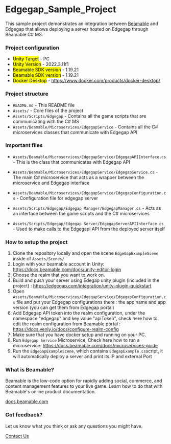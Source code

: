 # **Edgegap_Sample_Project**
This sample project demonstrates an integration between [Beamable](https://beamable.com/) and Edgegap that allows deploying a server hosted on Edgegap through Beamable C# MS.

### **Project configuration**

- <mark>Unity Target</mark> - PC
- <mark>Unity Version</mark> - 2022.3.11f1
- <mark>Beamable SDK version</mark> - 1.19.21
- <mark>Beamable SDK version</mark> - 1.19.21
- <mark>Docker Desktop</mark> - https://www.docker.com/products/docker-desktop/
  
### **Project structure**

 - `README.md` - This README file
 - `Assets/` - Core files of the project
 - `Assets/Scripts/Edgegap` - Contains all the game scripts that are communicating with the C# MS
 - `Assets/Beamable/Microservices/EdgegapService` - Contains all the C# microservices classes that communicate with Edgegap API

### **Important files**

   - `Assets/Beamable/Microservices/EdgegapService/EdgegapAPIInterface.cs` - This is the class that communicates with Edgegap API
   - `Assets/Beamable/Microservices/EdgegapService/EdgegapService.cs` - The main C# microservice that acts as a wrapper between the microservice and Edgegap interface
   - `Assets/Beamable/Microservices/EdgegapService/EdgegapConfiguration.cs` - Configuration file for edgegap server
    
   - `Assets/Scripts/Edgegap/Edgegap Manager/EdgegapManager.cs` - Acts as an interface between the game scripts and the C# microservices
   - `Assets/Scripts/Edgegap/Edgegap Server/EdgegapServerAPIInterface.cs` - Used to make calls to the Edgegapi API from the deployed server itself
    
### **How to setup the project**

  1. Clone the repository locally and open the scene `EdgeGapExampleScene` inside of `Assets/Scenes/`
  2. Login with your beamable account in Unity: https://docs.beamable.com/docs/unity-editor-login
  3. Choose the realm that you want to work on.
  4. Build and push your server using Edegap unity plugin (included in the project)  : https://edgegap.com/integration/unity-plugin-quickstart
  5. Open `Assets/Beamable/Microservices/EdgegapService/EdgegapConfiguration.cs` file and put your Edgegap configurations there : the app name and app version (you can get them from Edgegap portal)
  6. Add Edgegap API token into the realm configuration, under the namespace "edgegap" and key value "apiToken", check here how to edit the realm configuration from Beamable portal : https://docs.venly.io/docs/configure-realm-config
  7. Make sure that you have docker setup and running on your PC.
  8. Run `Edgegap Service` Microservice, Check here how to run a microservice: https://docs.beamable.com/docs/microservices-guide
  9. Run the `EdgeGapExampleScene`, which contains `EdegapExample.cs`script, it will automatically deploy a server and print its IP and external Port
  
### **What is Beamable?**

Beamable is the low-code option for rapidly adding social, commerce, and content management features to your live game. Learn how to do that with Beamable's online product documentation.

[docs.beamable.com](docs.beamable.com)

### **Got feedback?**

Let us know what you think or ask any questions you might have.

[Contact Us](https://docs.beamable.com/discuss)
